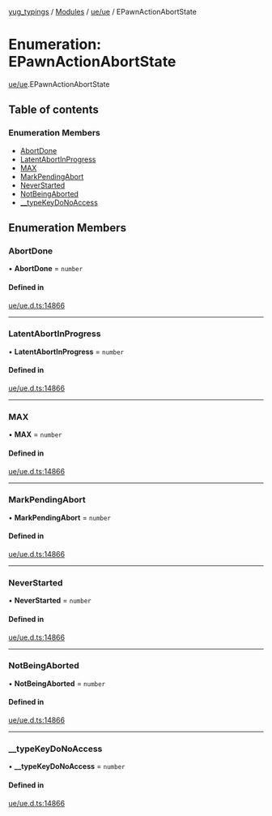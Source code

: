 [yug_typings](../README.md) / [Modules](../modules.md) / [ue/ue](../modules/ue_ue.md) / EPawnActionAbortState

# Enumeration: EPawnActionAbortState

[ue/ue](../modules/ue_ue.md).EPawnActionAbortState

## Table of contents

### Enumeration Members

- [AbortDone](ue_ue.EPawnActionAbortState.md#abortdone)
- [LatentAbortInProgress](ue_ue.EPawnActionAbortState.md#latentabortinprogress)
- [MAX](ue_ue.EPawnActionAbortState.md#max)
- [MarkPendingAbort](ue_ue.EPawnActionAbortState.md#markpendingabort)
- [NeverStarted](ue_ue.EPawnActionAbortState.md#neverstarted)
- [NotBeingAborted](ue_ue.EPawnActionAbortState.md#notbeingaborted)
- [\_\_typeKeyDoNoAccess](ue_ue.EPawnActionAbortState.md#__typekeydonoaccess)

## Enumeration Members

### AbortDone

• **AbortDone** = `number`

#### Defined in

[ue/ue.d.ts:14866](https://github.com/YugMetaverse/yug_typings/blob/b7d9b19/ue/ue.d.ts#L14866)

___

### LatentAbortInProgress

• **LatentAbortInProgress** = `number`

#### Defined in

[ue/ue.d.ts:14866](https://github.com/YugMetaverse/yug_typings/blob/b7d9b19/ue/ue.d.ts#L14866)

___

### MAX

• **MAX** = `number`

#### Defined in

[ue/ue.d.ts:14866](https://github.com/YugMetaverse/yug_typings/blob/b7d9b19/ue/ue.d.ts#L14866)

___

### MarkPendingAbort

• **MarkPendingAbort** = `number`

#### Defined in

[ue/ue.d.ts:14866](https://github.com/YugMetaverse/yug_typings/blob/b7d9b19/ue/ue.d.ts#L14866)

___

### NeverStarted

• **NeverStarted** = `number`

#### Defined in

[ue/ue.d.ts:14866](https://github.com/YugMetaverse/yug_typings/blob/b7d9b19/ue/ue.d.ts#L14866)

___

### NotBeingAborted

• **NotBeingAborted** = `number`

#### Defined in

[ue/ue.d.ts:14866](https://github.com/YugMetaverse/yug_typings/blob/b7d9b19/ue/ue.d.ts#L14866)

___

### \_\_typeKeyDoNoAccess

• **\_\_typeKeyDoNoAccess** = `number`

#### Defined in

[ue/ue.d.ts:14866](https://github.com/YugMetaverse/yug_typings/blob/b7d9b19/ue/ue.d.ts#L14866)
